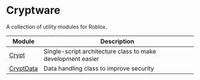 # Cryptware

A collection of utility modules for Roblox.

| Module | Description |
| -- | -- |
| [Crypt](https://github.com/encrxpt3d/Cryptware/tree/main/modules/Crypt) | Single-script architecture class to make development easier |
| [CryptData](https://github.com/encrxpt3d/Cryptware/tree/main/modules/CryptData) | Data handling class to improve security |